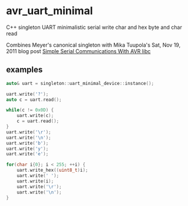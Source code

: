 # avr_uart_minimal
C++ singleton UART minimalistic serial write char and hex byte and char read

Combines Meyer's canonical singleton with Mika Tuupola's Sat, Nov 19, 2011 blog post [Simple Serial Communications With AVR libc](https://appelsiini.net/2011/simple-usart-with-avr-libc/)

## examples

```cpp
auto& uart = singleton::uart_minimal_device::instance();

uart.write('?');
auto c = uart.read();

while(c != 0x0D) {
	uart.write(c);
	c = uart.read();
}
uart.write('\r');
uart.write('\n');
uart.write('b');
uart.write('y');
uart.write('e');

for(char i{0}; i < 255; ++i) {
	uart.write_hex((uint8_t)i);
	uart.write(' ');
	uart.write(i);
	uart.write('\r');
	uart.write('\n');
}

```
